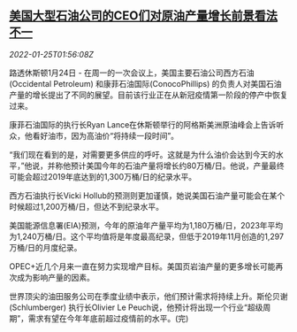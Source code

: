 <!--1643076063000-->
[美国大型石油公司的CEO们对原油产量增长前景看法不一](https://cn.reuters.com/article/us-oil-firms-ceo-production-0125-idCNKBS2JZ05F)
------

<div><i>2022-01-25T01:56:08Z</i></div><p>路透休斯顿1月24日 - 在周一的一次会议上，美国主要石油公司西方石油(Occidental Petroleum) 和康菲石油国际(ConocoPhillips) 的负责人对美国石油产量的增长提出了不同的展望。目前该行业正在从新冠疫情第一阶段的停产中恢复过来。</p><p>康菲石油国际的执行长Ryan Lance在休斯顿举行的阿格斯美洲原油峰会上告诉听众，他看好油市，因为高油价“将持续一段时间”。</p><p>“我们现在看到的是，对需要更多供应的呼吁。这就是为什么油价会达到今天的水平，”他说，并称他预计美国今年的石油产量将增长约80万桶/日。他说，产量最终可能会超过2019年底达到的1,300万桶/日的纪录水平。</p><p>西方石油执行长Vicki Hollub的预测则更加谨慎，她说美国石油产量可能会在某个时候超过1,200万桶/日，但达不到纪录水平。</p><p>美国能源信息署(EIA)预测，今年的原油年产量平均为1,180万桶/日，2023年平均为1,240万桶/日。这个平均值将是年度最高纪录，但低于2019年11月创造的1,297万桶/日的月度纪录。</p><p>OPEC+近几个月来一直在努力实现增产目标。美国页岩油产量的更多增长可能再次成为影响产量的因素。</p><p>世界顶尖的油田服务公司在季度业绩中表示，他们预计需求将持续上升。斯伦贝谢(Schlumberger) 执行长Olivier Le Peuch说，他预计将出现一个行业“超级周期”，需求有望在今年年底前超过疫情前的水平。(完)</p>
